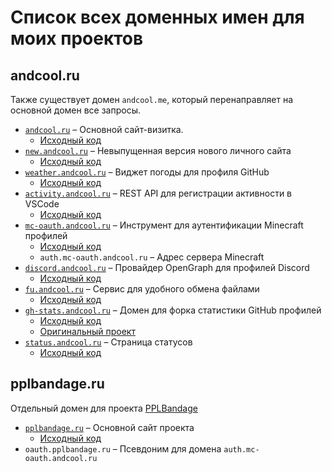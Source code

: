 # Список всех доменных имен для моих проектов

## andcool.ru
Также существует домен `andcool.me`, который перенаправляет на основной домен все запросы.

- [`andcool.ru`](https://andcool.ru) – Основной сайт-визитка.
  - [Исходный код](https://github.com/Andcool-Systems/andcool-site-v3)
- [`new.andcool.ru`](https://new.andcool.ru) – Невыпущенная версия нового личного сайта
  - [Исходный код](https://github.com/Andcool-Systems/andcool-site-v4)
- [`weather.andcool.ru`](https://weather.andcool.ru) – Виджет погоды для профиля GitHub
  - [Исходный код](https://github.com/Andcool-Systems/weather-widget-api)
- [`activity.andcool.ru`](https://activity.andcool.ru) – REST API для регистрации активности в VSCode
  - [Исходный код](https://github.com/Andcool-Systems/Andcool-Activity)
- [`mc-oauth.andcool.ru`](https://mc-oauth.andcool.ru) – Инструмент для аутентификации Minecraft профилей
  - [Исходный код](https://github.com/Andcool-Systems/mc-oauth-server)
  - `auth.mc-oauth.andcool.ru` – Адрес сервера Minecraft
- [`discord.andcool.ru`](https://discord.andcool.ru) – Провайдер OpenGraph для профилей Discord
  - [Исходный код](https://github.com/Andcool-Systems/Discord-OpenGraph)
- [`fu.andcool.ru`](https://fu.andcool.ru) – Сервис для удобного обмена файлами
  - [Исходный код](https://github.com/Andcool-Systems/File-uploader)
- [`gh-stats.andcool.ru`](https://gh-stats.andcool.ru) – Домен для форка статистики GitHub профилей
  - [Исходный код](https://github.com/Andcool-Systems/gh-stats)
  - [Оригинальный проект](https://github.com/PressJump/reimaginedreadme)
- [`status.andcool.ru`](https://status.andcool.ru) – Страница статусов 
  - [Исходный код](https://github.com/Andcool-Systems/Uptime)


## pplbandage.ru
Отдельный домен для проекта [PPLBandage](https://github.com/PPLBandage)

- [`pplbandage.ru`](https://pplbandage.ru) – Основной сайт проекта
  - [Исходный код](https://github.com/PPLBandage/pplbandage_site)
- `oauth.pplbandage.ru` – Псевдоним для домена `auth.mc-oauth.andcool.ru`
